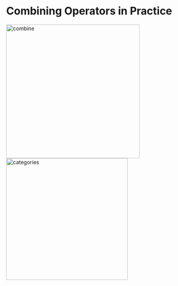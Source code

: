 # Combining Operators in Practice

<img width="357" alt="combine" src="https://user-images.githubusercontent.com/94977962/148050693-0efcb8ba-7dbf-4c62-8dfb-fecac11d2a3a.png">

<img width="325" alt="categories" src="https://user-images.githubusercontent.com/94977962/148050725-f777b81e-5bf2-4765-b6ff-9e15ab585134.png">

